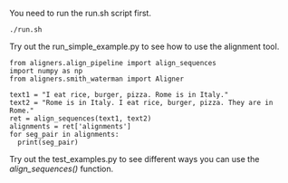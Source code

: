 You need to run the run.sh script first. 
```
./run.sh 
```

Try out the run_simple_example.py to see how to use the alignment tool. 

```
from aligners.align_pipeline import align_sequences 
import numpy as np
from aligners.smith_waterman import Aligner

text1 = "I eat rice, burger, pizza. Rome is in Italy."
text2 = "Rome is in Italy. I eat rice, burger, pizza. They are in Rome."
ret = align_sequences(text1, text2)
alignments = ret['alignments'] 
for seg_pair in alignments:
  print(seg_pair)
```

Try out the test_examples.py to see different ways you can use the *align_sequences()* function. 